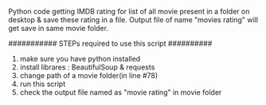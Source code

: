 Python code getting IMDB rating for list of all movie present in a folder on desktop & save these rating in a file. Output file of name "movies rating" will get save in same movie folder. 


########### STEPs required to use this script ##########
1. make sure you have python installed
2. install librares : BeautifulSoup & requests
3. change path of a movie folder(in line #78)
4. run this script 
5. check the output file named as "movie rating" in movie folder
